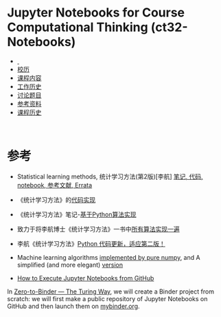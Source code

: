 # Jupyter Notebooks for Course Computational Thinking (ct32-Notebooks)

<p>
<ul id="breadcrumb">
<li><a href="/img/cal.jpg"><span class="icon icon-home"> </span> &nbsp;</a></li>
<li><a target="_blank" href="/tching/pt32/calendar2022s.jpeg"><span class="icon icon-calendar"></span> 校历</a></li>
<li><a href="#kcnr"><span class="icon icon-beaker"> </span> 课程内容</a></li>
<li><a href="#gzls"><span class="icon icon-legal"></span> 工作历史</a></li>
<li><a href="#topics"><span class="icon icon-group"> </span> 讨论题目</a></li>
<li><a href="#ckzl"><span class="icon icon-cloud"> </span> 参考资料</a></li>
<li><a href="#kcls"><span class="icon icon-rocket"> </span> 课程历史</a></li>
</ul></p>
<p><br>




# 参考

* Statistical learning methods, 统计学习方法(第2版)[李航] [笔记, 代码, notebook, 参考文献, Errata](https://github.com/SmirkCao/Lihang)

* 《统计学习方法》的[代码实现](https://github.com/fengdu78/lihang-code)

* 《统计学习方法》笔记-[基于Python算法实现](https://github.com/wzyonggege/statistical-learning-method)

* 致力于将李航博士《统计学习方法》一书中[所有算法实现一遍](https://github.com/WenDesi/lihang_book_algorithm)

* 李航《统计学习方法》[Python 代码更新，适应第二版！](https://zhuanlan.zhihu.com/p/75145043)

* Machine learning algorithms [implemented by pure numpy](https://github.com/carefree0910/MachineLearning), and A simplified (and more elegant) [version](https://github.com/carefree0910/carefree-ml)

* [How to Execute Jupyter Notebooks from GitHub](https://soshnikov.com/education/how-to-execute-notebooks-from-github/)

In [Zero-to-Binder — The Turing Way](https://the-turing-way.netlify.app/communication/binder/zero-to-binder.html), we will create a Binder project from scratch: we will first make a public repository of Jupyter Notebooks on GitHub and then launch them on [mybinder.org](http://mybinder.org/).
